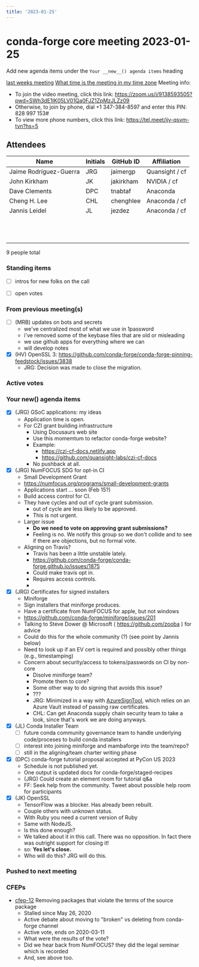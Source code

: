 ```yaml
---
title: '2023-01-25'
---
```

# conda-forge core meeting 2023-01-25

Add new agenda items under the `Your __new__() agenda items` heading

[last weeks meeting](https://hackmd.io/CHleuNR-RsmpqnOa3IvF-A)
[What time is the meeting in my time zone](https://arewemeetingyet.com/UTC/2020-08-26/17:00/w/Conda-forge%20dev%20meeting#eyJ1cmwiOiJodHRwczovL2hhY2ttZC5pby9wUk15dFVKV1FmU3NJM2xvMGlqQzJRP2VkaXQifQ==)
Meeting info: 
* To join the video meeting, click this link: https://zoom.us/j/9138593505?pwd=SWh3dE1IK05LV01Qa0FJZ1ZpMzJLZz09
* Otherwise, to join by phone, dial +1 347-384-8597 and enter this PIN: 828 997 153#
* To view more phone numbers, click this link: https://tel.meet/ijv-qsvm-tvn?hs=5

## Attendees

| Name                    | Initials | GitHub ID        | Affiliation                 |
| ----------------------- | -------- | ---------------  | --------------------------- |
| Jaime Rodríguez-Guerra  | JRG      | jaimergp         | Quansight / cf              |
| John Kirkham            | JK       | jakirkham        | NVIDIA / cf                 |
| Dave Clements           | DPC      | tnabtaf          | Anaconda                    |
| Cheng H. Lee            | CHL      | chenghlee        | Anaconda / cf               |
| Jannis Leidel           | JL       | jezdez           | Anaconda / cf               |
|                         |          |                  |                             |
|                         |          |                  |                             |
|                         |          |                  |                             |
|                         |          |                  |                             |
|                         |          |                  |                             |
|                         |          |                  |                             |
|                         |          |                  |                             |
|                         |          |                  |                             |
|                         |          |                  |                             |
|                         |          |                  |                             |
|                         |          |                  |                             |
|                         |          |                  |                             |

9 people total


### Standing items

* [ ] intros for new folks on the call

* [ ] open votes

### From previous meeting(s)

* [ ] (MRB) updates on bots and secrets
    * we've centralized most of what we use in 1password
    * i've removed some of the keybase files that are old or misleading
    * we use github apps for everything where we can
    * will develop notes
* [X] (HV) OpenSSL 3: https://github.com/conda-forge/conda-forge-pinning-feedstock/issues/3838
  * JRG: Decision was made to close the migration. 

### Active votes

### Your __new__() agenda items

- [x] (JRG) GSoC applications: my ideas
    - Application time is open.
    - For CZI grant building infrastructure 
        - Using Docusaurs web site
        - Use this momemtum to refactor conda-forge website?
        - Example: 
            - https://czi-cf-docs.netlify.app
            - https://github.com/quansight-labs/czi-cf-docs
        - No pushback at all.
- [x] (JRG) NumFOCUS SDG for opt-in CI
    - Small Development Grant
    - https://numfocus.org/programs/small-development-grants
    - Applications start ... soon (Feb 15?)
    - Build access control for CI.
    - They have cycles and out of cycle grant submission.
        - out of cycle are less likely to be approved.
        - This is not urgent.
    - Larger issue
        - **Do we need to vote on approving grant submissions?**
        - Feeling is no.  We notify this group so we don't collide and to see if there are objections, but no formal vote.
    - Aligning on Travis?
        - Travis has been a little unstable lately.
        - https://github.com/conda-forge/conda-forge.github.io/issues/1875
        - Could make travis opt in.
        - Requires access controls.
        - 
- [x] (JRG) Certificates for signed installers
    - Miniforge
    - Sign installers that miniforge produces.
    - Have a certificate from NumFOCUS for apple, but not windows
    - https://github.com/conda-forge/miniforge/issues/201
    - Talking to Steve Dower @ Microsoft ( https://github.com/zooba ) for advice
    - Could do this for the whole community (?) (see point by Jannis below)
    - Need to look up if an EV cert is required and possibly other things (e.g., timestamping)
    - Concern about security/access to tokens/passwords on CI by non-core
        - Disolve miniforge team?
        - Promote them to core?
        - Some other way to do signing that avoids this issue?
        - ???
        - JRG: Minimized in a way with [AzureSignTool](https://github.com/vcsjones/AzureSignTool), which relies on an Azure Vault instead of passing raw certificates.
        - CHL: Can get Anaconda supply chain security team to take a look, since that's work we are doing anyways.
- [x] (JL) Conda Installer Team
    - [ ] future conda community governance team to handle underlying code/proceses to build conda installers
    - [ ] interest into joining miniforge and mambaforge into the team/repo?
    - [ ] still in the aligning/team charter writing phase
- [x] (DPC) conda-forge tutorial proposal accepted at PyCon US 2023
    - Schedule is not published yet.
    - One output is updated docs for conda-forge/staged-recipes
    - (JRG) Could create an element room for tutorial q&a
    - FF: Seek help from the community.  Tweet about possible help room for participants
- [x] (JK) OpenSSL
    - TensorFlow was a blocker.  Has already been rebuilt.
    - Couple others with unknown status.
    - With Ruby you need a current version of Ruby 
    - Same with NodeJS.
    - Is this done enough? 
    - We talked about it in this call.  There was no opposition.  In fact there was outright support for closing it!
    - so: **Yes let's close.**
    - Who will do this?  JRG will do this.

### Pushed to next meeting

### CFEPs

* [cfep-12](https://github.com/conda-forge/cfep/pull/23) Removing packages that violate the terms of the source package
    * Stalled since May 26, 2020
    * Active debate about moving to "broken" vs deleting from conda-forge channel
    * Active vote, ends on 2020-03-11
    * What were the results of the vote?
    * Did we hear back from NumFOCUS? they did the legal seminar which is recorded
    * And, see above too.
